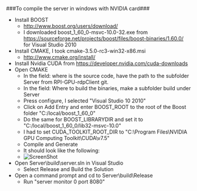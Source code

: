 ###To compile the server in windows with NVIDIA card###
- Install BOOST
  - http://www.boost.org/users/download/
  - I downloaded boost_1_60_0-msvc-10.0-32.exe from https://sourceforge.net/projects/boost/files/boost-binaries/1.60.0/ for Visual Studio 2010
- Install CMAKE, I took cmake-3.5.0-rc3-win32-x86.msi
  - http://www.cmake.org/install/
- Install Nvidia CUDA from https://developer.nvidia.com/cuda-downloads
- Open CMAKE
  - In the field: where is the source code, have the path to the subfolder Server from RPI-GPU-rdpClient git.
  - In the field: Where to build the binaries, make a subfolder build under Server
  - Press configure, I selected "Visual Studio 10 2010"
  - Click on Add Entry and enter BOOST_ROOT to the root of the Boost folder "C:/local/boost_1_60_0"
  - Do the same for BOOST_LIBRARYDIR and set it to "C:/local/boost_1_60_0/lib32-msvc-10.0"
  - I had to set CUDA_TOOLKIT_ROOT_DIR to "C:\Program Files\NVIDIA GPU Computing Toolkit\CUDA\v7.5"
  - Compile and Generate
  - It should look like the following:
  - ![ScreenShot](http://i.imgur.com/mYbxmyn.png)
- Open Server\build\server.sln in Visual Studio
  - Select Release and Build the Solution
- Open a command prompt and cd to Server\build\Release
  - Run "server monitor 0 port 8080"

